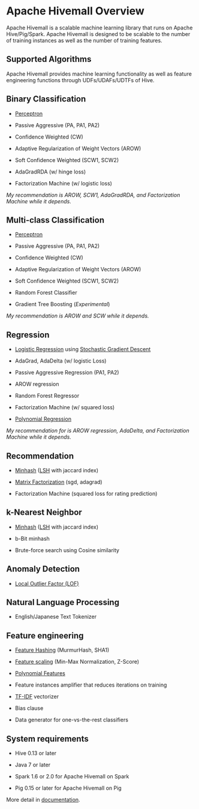 <!--
  Licensed to the Apache Software Foundation (ASF) under one
  or more contributor license agreements.  See the NOTICE file
  distributed with this work for additional information
  regarding copyright ownership.  The ASF licenses this file
  to you under the Apache License, Version 2.0 (the
  "License"); you may not use this file except in compliance
  with the License.  You may obtain a copy of the License at

    http://www.apache.org/licenses/LICENSE-2.0

  Unless required by applicable law or agreed to in writing,
  software distributed under the License is distributed on an
  "AS IS" BASIS, WITHOUT WARRANTIES OR CONDITIONS OF ANY
  KIND, either express or implied.  See the License for the
  specific language governing permissions and limitations
  under the License.
-->

# Apache Hivemall Overview

Apache Hivemall is a scalable machine learning library that runs on Apache Hive/Pig/Spark. Apache Hivemall is designed to be scalable to the number of training instances as well as the number of training features.


Supported Algorithms
--------------------

Apache Hivemall provides machine learning functionality as well as feature engineering functions through UDFs/UDAFs/UDTFs of Hive. 

## Binary Classification

* [Perceptron](http://en.wikipedia.org/wiki/Perceptron)

* Passive Aggressive (PA, PA1, PA2)

* Confidence Weighted (CW)

* Adaptive Regularization of Weight Vectors (AROW)

* Soft Confidence Weighted (SCW1, SCW2)

* AdaGradRDA (w/ hinge loss)

* Factorization Machine (w/ logistic loss)

_My recommendation is AROW, SCW1, AdaGradRDA, and Factorization Machine while it depends._

## Multi-class Classification

* [Perceptron](http://en.wikipedia.org/wiki/Perceptron)

* Passive Aggressive (PA, PA1, PA2)

* Confidence Weighted (CW)

* Adaptive Regularization of Weight Vectors (AROW)

* Soft Confidence Weighted (SCW1, SCW2)

* Random Forest Classifier

* Gradient Tree Boosting (_Experimental_)

_My recommendation is AROW and SCW while it depends._

## Regression

* [Logistic Regression](http://en.wikipedia.org/wiki/Logistic_regression) using [Stochastic Gradient Descent](http://en.wikipedia.org/wiki/Stochastic_gradient_descent)

* AdaGrad, AdaDelta (w/ logistic Loss)
  
* Passive Aggressive Regression (PA1, PA2)

* AROW regression

* Random Forest Regressor

* Factorization Machine (w/ squared loss)

* [Polynomial Regression](http://en.wikipedia.org/wiki/Polynomial_regression)

_My recommendation for is AROW regression, AdaDelta, and Factorization Machine while it depends._

## Recommendation

* [Minhash](http://en.wikipedia.org/wiki/MinHash) ([LSH](http://en.wikipedia.org/wiki/Locality-sensitive_hashing) with jaccard index)

* [Matrix Factorization](http://en.wikipedia.org/wiki/Matrix_decomposition) (sgd, adagrad)

* Factorization Machine (squared loss for rating prediction)

## k-Nearest Neighbor

* [Minhash](http://en.wikipedia.org/wiki/MinHash) ([LSH](http://en.wikipedia.org/wiki/Locality-sensitive_hashing) with jaccard index)

* b-Bit minhash

* Brute-force search using Cosine similarity

## Anomaly Detection

* [Local Outlier Factor (LOF)](http://en.wikipedia.org/wiki/Local_outlier_factor)

## Natural Language Processing

* English/Japanese Text Tokenizer

## Feature engineering
  
* [Feature Hashing](http://en.wikipedia.org/wiki/Feature_hashing) (MurmurHash, SHA1)

* [Feature scaling](http://en.wikipedia.org/wiki/Feature_scaling) (Min-Max Normalization, Z-Score)

* [Polynomial Features](http://en.wikipedia.org/wiki/Polynomial_kernel)

* Feature instances amplifier that reduces iterations on training

* [TF-IDF](http://en.wikipedia.org/wiki/Tf%E2%80%93idf) vectorizer

* Bias clause

* Data generator for one-vs-the-rest classifiers

System requirements
--------------------

* Hive 0.13 or later

* Java 7 or later

* Spark 1.6 or 2.0 for Apache Hivemall on Spark

* Pig 0.15 or later for Apache Hivemall on Pig

More detail in [documentation](http://hivemall-docs.readthedocs.io/en/latest/).